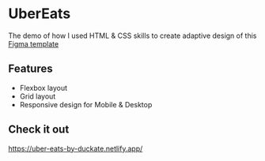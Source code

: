 # UberEats

The demo of how I used HTML & CSS skills to create adaptive design of this [Figma template](https://www.figma.com/file/8lxQ3PGYTHQsCgTXnEJre8/Uber-Eats)

## Features

- Flexbox layout
- Grid layout
- Responsive design for Mobile & Desktop

## Check it out

https://uber-eats-by-duckate.netlify.app/
